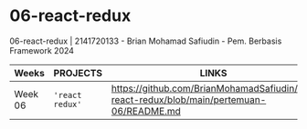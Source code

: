 # 06-react-redux
06-react-redux | 2141720133 - Brian Mohamad Safiudin - Pem. Berbasis Framework 2024

|Weeks           |PROJECTS                         |LINKS                        |
|----------------|---------------------------------|-----------------------------|
|Week 06         |`'react redux'`          |https://github.com/BrianMohamadSafiudin/06-react-redux/blob/main/pertemuan-06/README.md
